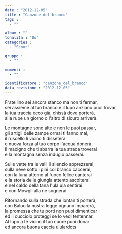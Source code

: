 ```yaml
---
date : "2012-12-05"
title : "Canzone del branco"
tags : 
  - ""

album : ""
tonalita : "Do"
categories : 
  - "Scout"

gruppo : 
  - ""

momenti : 
  - ""

identificatore : "canzone_del_branco"
data_revisione : "2012-12-05"
---
```

  
  
Fratellino sei ancora stanco ma non ti fermar,  
sei assieme al tuo branco e il lupo anziano puoi trovar,  
la tua traccia ecco già, chissà dove porterà,  
alla rupe un giorno o l'altro di sicuro arriverà.   
  
  
Le montagne sono alte e non le puoi passar,  
gli artigli delle zampe ormai ti fanno mal,  
il ruscello lì vicino ti disseterà  
e nuova forza al tuo corpo l'acqua donerà.  
Il macigno che ti sbarra la tua strada troverai  
e la montagna senza indugio passerai.   
  
  
  
Sulle vette tra le valli il silenzio apprezzerai,  
sulla neve sotto i pini col branco caccerai,  
con la luna attorno al fuoco felice canterai  
e la storia delle giungla attento ascolterai  
e nel caldo della tana l'ula ula sentirai  
e con Mowgli alla ne sognerai.  
  
  
Ritornando sulla strada che lontan ti porterà,  
con Baloo la nostra legge ognuno imparerà,  
la promessa che tu porti non puoi dimenticar  
ed il cucciolo proteggi se lo vedi tentennar.  
Al lupo a te vicino il tuo cuore puoi donar  
ed ancora buona caccia ululardots  
  
